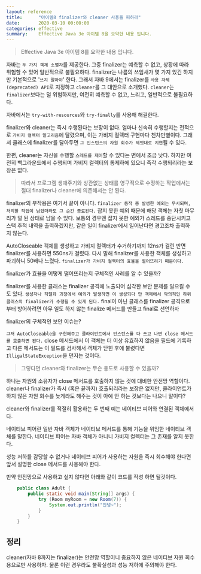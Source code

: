 ```yaml
---
layout: reference
title:      "아이템8 finalizer와 cleaner 사용을 피하라"
date:       2020-03-10 00:00:00
categories: effective
summary:    Effective Java 3e 아이템 8을 요약한 내용 입니다.
---
```


> Effective Java 3e 아이템 8를 요약한 내용 입니다.

자바는 `두 가지 객체 소멸자`를 제공한다. 그중 finalizer는 예측할 수 없고, 상황에 따라 위험할 수 있어 일반적으로 불필요하다. finalizer는 나름의 쓰임새가 몇 가지 있긴 하지만 기본적으로 '`쓰지 말아야`' 한다. 그래서 자바 9에서는 finalizer를 `사용 자제(deprecated) API`로 지정하고 `cleaner`를 그 대안으로 소개했다. `cleaner`는 `finalizer`보다는 덜 위험하지만, 여전히 예측할 수 없고, 느리고, 일반적으로 불필요하다. 

자바에서는 `try-with-resources`와 `try-finally`를 사용해 해결한다. 

finalizer와 cleaner는 즉시 수행된다는 보장이 없다. 얼마나 신속히 수행할지는 전적으로 `가비지 컬렉터 알고리즘`에 달렸으며, 이는 가비지 컬렉터 구현마다 천차만별이다. 그래서 클래스에 finalizer를 달아두면 `그 인스턴스의 자원 회수가 제멋대로 지연`될 수 있다. 

한편, cleaner는 자신을 수행할 `스레드를 제어`할 수 있다는 면에서 조금 낫다. 하지만 여전히 백그라운드에서 수행되며 가비지 컬렉터의 통제하에 있으니 즉각 수행되리라는 보장은 없다. 

> 따라서 프로그램 생애주기와 상관없는 상태를 영구적으로 수정하는 작업에서는 절대 finalizer나 cleaner에 의존해서는 안 된다.

finalizer의 부작용은 여기서 끝이 아니다. `finalizer 동작 중 발생한 예외는 무시되며, 처리할 작업이 남았더라도 그 순간 종료된다.` 잡지 못한 예외 때문에 해당 객체는 자칫 마무리가 덜 된 상태로 남을 수 있다.  보통의 경우엔 잡지 못한 예외가 스레드를 중단시키고 스택 추적 내역을 출력하겠지만, 같은 일이 finalizer에서 일어난다면 경고조차 출력하지 않는다. 

AutoCloseable 객체를 생성하고 가비지 컬렉터가 수거하기까지 12ns가 걸린 반면 finalizer를 사용하면 550ns가 걸렸다. 다시 말해 finalizer를 사용한 객체를 생성하고 파괴하니 50배나 느렸다. `finalizer가 가비지 컬렉터의 효율을 떨어뜨리기 때문이다.` 

finalizer가 효율을 어떻게 떨어뜨리는지 구체적인 사례를 알 수 있을까?

finalizer를 사용한 클래스는 finalizer 공격에 노출되어 심각한 보안 문제를 일으킬 수도 있다. `생성자나 직렬화 과정에서 예외가 발생하면 이 생성되다 만 객체에서 악의적인 하위 클래스의 finalizer가 수행될 수 있게 된다.` final이 아닌 클래스를 finalizer 공격으로부터 방어하려면 아무 일도 하지 않는 finalize 메서드를 만들고 final로 선언하자

finalizer의 구체적인 보안 이슈는?

`그저 AutoCloseable을 구현해주고 클라이언트에서 인스턴스를 다 쓰고 나면 close 메서드를 호출하면 된다.` close 메서드에서 이 객체는 더 이상 유효하지 않음을 필드에 기록하고 다른 메서드는 이 필드를 검사해서 객체가 닫힌 후에 불렸다면 `IlligalStateException`을 던지는 것이다. 

> 그렇다면 cleaner와 finalizer는 무슨 용도로 사용할 수 있을까?

하나는 자원의 소유자가 close 메서드를 호출하지 않는 것에 대비한 안전망 역할이다. cleaner나 finalizer가 즉시 (혹은 끝까지) 호출되리라는 보장은 없지만, 클라이언트가 하지 않은 자원 회수를 늦게라도 해주는 것이 아예 안 하는 것보다는 나으니 말이다?

cleaner와 finalizer를 적절히 활용하는 두 번째 예는 네이티브 피어와 연결된 객체에서다. 

네이티브 피어란 일반 자바 객체가 네이티브 메서드를 통해 기능을 위임한 네이티브 객체를 말한다. 네이티브 피어는 자바 객체가 아니니 가비지 컬렉터는 그 존재를 알지 못한다. 

성능 저하를 감당할 수 없거나 네이티브 피어가 사용하는 자원을 즉시 회수해야 한다면 앞서 설명한 close 메서드를 사용해야 한다. 

만약 안전망으로 사용하고 싶지 않다면 아래와 같이 코드를 작성 하면 될것이다. 
```java
    public class Adult {
    	public static void main(String[] args) {
    		try (Room myRoom = new Room(7)) {
    			System.out.println("안녕~");
    		}
    	}
    }
```

## 정리

cleaner(자바 8까지는 finalizer)는 안전망 역할이니 중요하지 않은 네이티브 자원 회수용으로만 사용하자. 물론 이런 경우라도 불확실성과 성능 저하에 주의해야 한다.